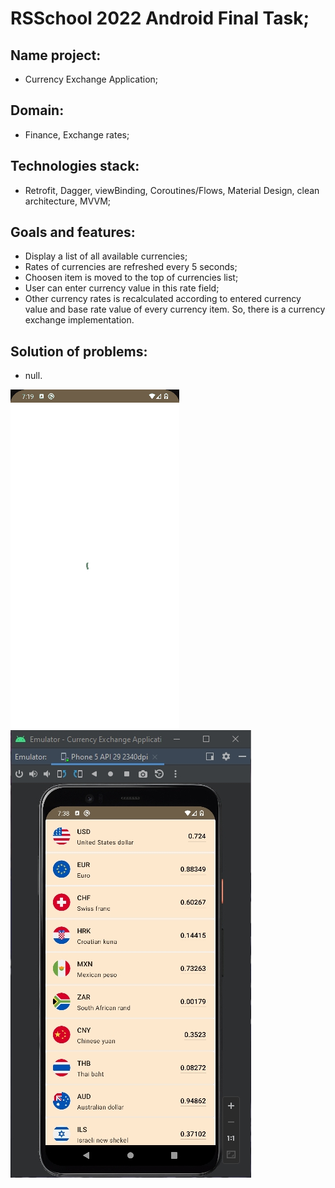 # RSSchool 2022 Android Final Task;

## Name project:
- Currency Exchange Application;

## Domain:
- Finance, Exchange rates;

## Technologies stack:
- Retrofit, Dagger, viewBinding, Coroutines/Flows, Material Design, clean architecture, MVVM;

## Goals and features:
- Display a list of all available currencies;
- Rates of currencies are refreshed every 5 seconds;
- Choosen item is moved to the top of currencies list;
- User can enter currency value in this rate field;
- Other currency rates is recalculated according to entered currency value and base rate value of every currency item. So, there is a currency exchange implementation.

## Solution of problems:
- null.

<img alt="demo" src="https://github.com/aleh-god/currency-exchange-application/blob/main/CurrencyAppDemo.gif" />
<img alt="demo1" src="https://github.com/aleh-god/currency-exchange-application/blob/main/currencies-app-1.jpg" />
